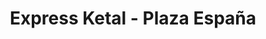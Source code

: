 ---
title: "Express Ketal - Plaza España"
url: /la-paz/express-ketal-plaza-espana/
shop: Supermarkt
---
